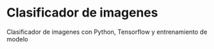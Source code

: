 # Clasificador de imagenes
Clasificador de imagenes con Python, Tensorflow y entrenamiento de modelo
